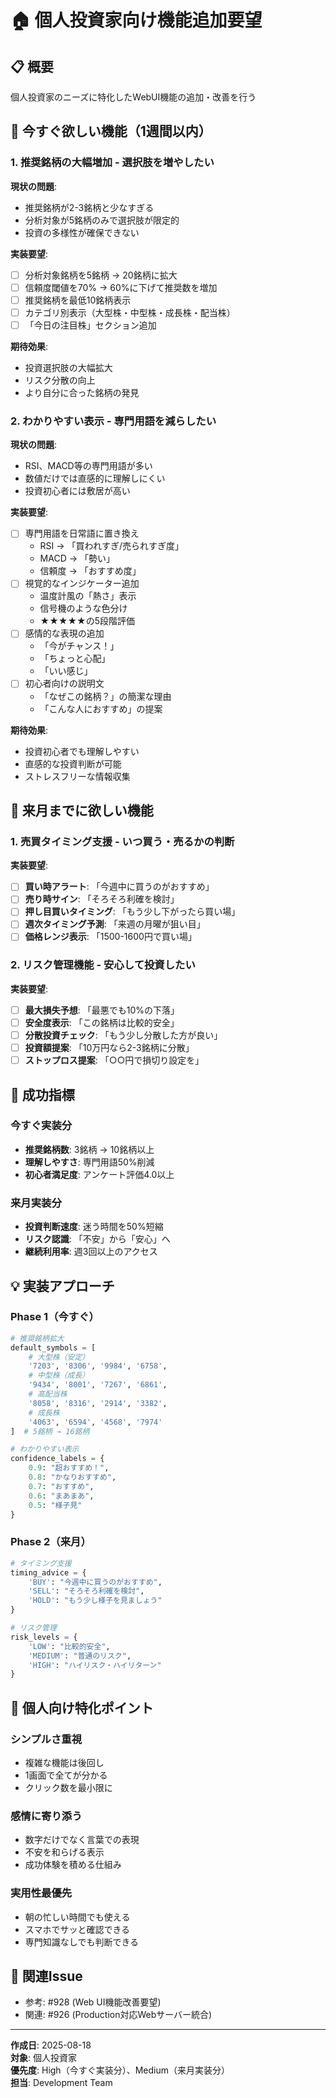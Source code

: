 # 🏠 個人投資家向け機能追加要望

## 📋 概要

個人投資家のニーズに特化したWebUI機能の追加・改善を行う

## 🚀 今すぐ欲しい機能（1週間以内）

### 1. 推奨銘柄の大幅増加 - 選択肢を増やしたい

**現状の問題**:
- 推奨銘柄が2-3銘柄と少なすぎる
- 分析対象が5銘柄のみで選択肢が限定的
- 投資の多様性が確保できない

**実装要望**:
- [ ] 分析対象銘柄を5銘柄 → 20銘柄に拡大
- [ ] 信頼度閾値を70% → 60%に下げて推奨数を増加
- [ ] 推奨銘柄を最低10銘柄表示
- [ ] カテゴリ別表示（大型株・中型株・成長株・配当株）
- [ ] 「今日の注目株」セクション追加

**期待効果**:
- 投資選択肢の大幅拡大
- リスク分散の向上
- より自分に合った銘柄の発見

### 2. わかりやすい表示 - 専門用語を減らしたい

**現状の問題**:
- RSI、MACD等の専門用語が多い
- 数値だけでは直感的に理解しにくい
- 投資初心者には敷居が高い

**実装要望**:
- [ ] 専門用語を日常語に置き換え
  - RSI → 「買われすぎ/売られすぎ度」
  - MACD → 「勢い」
  - 信頼度 → 「おすすめ度」
- [ ] 視覚的なインジケーター追加
  - 温度計風の「熱さ」表示
  - 信号機のような色分け
  - ★★★★★の5段階評価
- [ ] 感情的な表現の追加
  - 「今がチャンス！」
  - 「ちょっと心配」
  - 「いい感じ」
- [ ] 初心者向けの説明文
  - 「なぜこの銘柄？」の簡潔な理由
  - 「こんな人におすすめ」の提案

**期待効果**:
- 投資初心者でも理解しやすい
- 直感的な投資判断が可能
- ストレスフリーな情報収集

## 📅 来月までに欲しい機能

### 1. 売買タイミング支援 - いつ買う・売るかの判断

**実装要望**:
- [ ] **買い時アラート**: 「今週中に買うのがおすすめ」
- [ ] **売り時サイン**: 「そろそろ利確を検討」
- [ ] **押し目買いタイミング**: 「もう少し下がったら買い場」
- [ ] **週次タイミング予測**: 「来週の月曜が狙い目」
- [ ] **価格レンジ表示**: 「1500-1600円で買い場」

### 2. リスク管理機能 - 安心して投資したい

**実装要望**:
- [ ] **最大損失予想**: 「最悪でも10%の下落」
- [ ] **安全度表示**: 「この銘柄は比較的安全」
- [ ] **分散投資チェック**: 「もう少し分散した方が良い」
- [ ] **投資額提案**: 「10万円なら2-3銘柄に分散」
- [ ] **ストップロス提案**: 「○○円で損切り設定を」

## 🎯 成功指標

### 今すぐ実装分
- **推奨銘柄数**: 3銘柄 → 10銘柄以上
- **理解しやすさ**: 専門用語50%削減
- **初心者満足度**: アンケート評価4.0以上

### 来月実装分
- **投資判断速度**: 迷う時間を50%短縮
- **リスク認識**: 「不安」から「安心」へ
- **継続利用率**: 週3回以上のアクセス

## 💡 実装アプローチ

### Phase 1（今すぐ）
```python
# 推奨銘柄拡大
default_symbols = [
    # 大型株（安定）
    '7203', '8306', '9984', '6758',
    # 中型株（成長）
    '9434', '8001', '7267', '6861',
    # 高配当株
    '8058', '8316', '2914', '3382',
    # 成長株
    '4063', '6594', '4568', '7974'
]  # 5銘柄 → 16銘柄

# わかりやすい表示
confidence_labels = {
    0.9: "超おすすめ！",
    0.8: "かなりおすすめ",
    0.7: "おすすめ",
    0.6: "まあまあ",
    0.5: "様子見"
}
```

### Phase 2（来月）
```python
# タイミング支援
timing_advice = {
    'BUY': "今週中に買うのがおすすめ",
    'SELL': "そろそろ利確を検討",
    'HOLD': "もう少し様子を見ましょう"
}

# リスク管理
risk_levels = {
    'LOW': "比較的安全",
    'MEDIUM': "普通のリスク", 
    'HIGH': "ハイリスク・ハイリターン"
}
```

## 📝 個人向け特化ポイント

### **シンプルさ重視**
- 複雑な機能は後回し
- 1画面で全てが分かる
- クリック数を最小限に

### **感情に寄り添う**
- 数字だけでなく言葉での表現
- 不安を和らげる表示
- 成功体験を積める仕組み

### **実用性最優先**
- 朝の忙しい時間でも使える
- スマホでサッと確認できる
- 専門知識なしでも判断できる

## 🔄 関連Issue

- 参考: #928 (Web UI機能改善要望)
- 関連: #926 (Production対応Webサーバー統合)

---

**作成日**: 2025-08-18  
**対象**: 個人投資家  
**優先度**: High（今すぐ実装分）、Medium（来月実装分）  
**担当**: Development Team